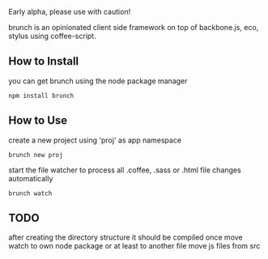 Early alpha, please use with caution!

brunch is an opinionated client side framework on top of backbone.js, eco, stylus using coffee-script.

## How to Install

you can get brunch using the node package manager

    npm install brunch

## How to Use

create a new project using 'proj' as app namespace

    brunch new proj

start the file watcher to process all .coffee, .sass or .html file changes automatically

    brunch watch

## TODO

after creating the directory structure it should be compiled once
move watch to own node package or at least to another file
move js files from src
